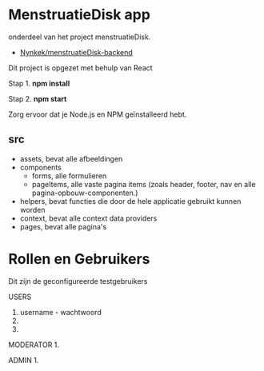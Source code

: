 # MenstruatieDisk app


onderdeel van het project menstruatieDisk.
- [Nynkek/menstruatieDisk-backend](https://github.com/Nynkek/menstruatieDisk-backend)

Dit project is opgezet met behulp van React

Stap 1. **npm install**

Stap 2. **npm start**

Zorg ervoor dat je Node.js en NPM geïnstalleerd hebt.

## src
- assets, bevat alle afbeeldingen
- components
    - forms, alle formulieren
    - pageItems, alle vaste pagina items (zoals header, footer, nav en alle pagina-opbouw-componenten.)
- helpers, bevat functies die door de hele applicatie gebruikt kunnen worden
- context, bevat alle context data providers
- pages, bevat alle pagina's

# Rollen en Gebruikers
Dit zijn de geconfigureerde testgebruikers

USERS
1. username - wachtwoord
2. 
3. 

MODERATOR
1. 

ADMIN
1. 

